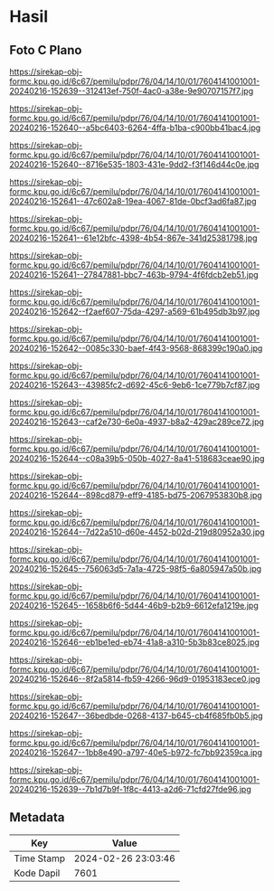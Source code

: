 # Hasil

## Foto C Plano

https://sirekap-obj-formc.kpu.go.id/6c67/pemilu/pdpr/76/04/14/10/01/7604141001001-20240216-152639--312413ef-750f-4ac0-a38e-9e90707157f7.jpg

https://sirekap-obj-formc.kpu.go.id/6c67/pemilu/pdpr/76/04/14/10/01/7604141001001-20240216-152640--a5bc6403-6264-4ffa-b1ba-c900bb41bac4.jpg

https://sirekap-obj-formc.kpu.go.id/6c67/pemilu/pdpr/76/04/14/10/01/7604141001001-20240216-152640--8716e535-1803-431e-9dd2-f3f146d44c0e.jpg

https://sirekap-obj-formc.kpu.go.id/6c67/pemilu/pdpr/76/04/14/10/01/7604141001001-20240216-152641--47c602a8-19ea-4067-81de-0bcf3ad6fa87.jpg

https://sirekap-obj-formc.kpu.go.id/6c67/pemilu/pdpr/76/04/14/10/01/7604141001001-20240216-152641--61e12bfc-4398-4b54-867e-341d25381798.jpg

https://sirekap-obj-formc.kpu.go.id/6c67/pemilu/pdpr/76/04/14/10/01/7604141001001-20240216-152641--27847881-bbc7-463b-9794-4f6fdcb2eb51.jpg

https://sirekap-obj-formc.kpu.go.id/6c67/pemilu/pdpr/76/04/14/10/01/7604141001001-20240216-152642--f2aef607-75da-4297-a569-61b495db3b97.jpg

https://sirekap-obj-formc.kpu.go.id/6c67/pemilu/pdpr/76/04/14/10/01/7604141001001-20240216-152642--0085c330-baef-4f43-9568-868399c190a0.jpg

https://sirekap-obj-formc.kpu.go.id/6c67/pemilu/pdpr/76/04/14/10/01/7604141001001-20240216-152643--43985fc2-d692-45c6-9eb6-1ce779b7cf87.jpg

https://sirekap-obj-formc.kpu.go.id/6c67/pemilu/pdpr/76/04/14/10/01/7604141001001-20240216-152643--caf2e730-6e0a-4937-b8a2-429ac289ce72.jpg

https://sirekap-obj-formc.kpu.go.id/6c67/pemilu/pdpr/76/04/14/10/01/7604141001001-20240216-152644--c08a39b5-050b-4027-8a41-518683ceae90.jpg

https://sirekap-obj-formc.kpu.go.id/6c67/pemilu/pdpr/76/04/14/10/01/7604141001001-20240216-152644--898cd879-eff9-4185-bd75-2067953830b8.jpg

https://sirekap-obj-formc.kpu.go.id/6c67/pemilu/pdpr/76/04/14/10/01/7604141001001-20240216-152644--7d22a510-d60e-4452-b02d-219d80952a30.jpg

https://sirekap-obj-formc.kpu.go.id/6c67/pemilu/pdpr/76/04/14/10/01/7604141001001-20240216-152645--756063d5-7a1a-4725-98f5-6a805947a50b.jpg

https://sirekap-obj-formc.kpu.go.id/6c67/pemilu/pdpr/76/04/14/10/01/7604141001001-20240216-152645--1658b6f6-5d44-46b9-b2b9-6612efa1219e.jpg

https://sirekap-obj-formc.kpu.go.id/6c67/pemilu/pdpr/76/04/14/10/01/7604141001001-20240216-152646--eb1be1ed-eb74-41a8-a310-5b3b83ce8025.jpg

https://sirekap-obj-formc.kpu.go.id/6c67/pemilu/pdpr/76/04/14/10/01/7604141001001-20240216-152646--8f2a5814-fb59-4266-96d9-01953183ece0.jpg

https://sirekap-obj-formc.kpu.go.id/6c67/pemilu/pdpr/76/04/14/10/01/7604141001001-20240216-152647--36bedbde-0268-4137-b645-cb4f685fb0b5.jpg

https://sirekap-obj-formc.kpu.go.id/6c67/pemilu/pdpr/76/04/14/10/01/7604141001001-20240216-152647--1bb8e490-a797-40e5-b972-fc7bb92359ca.jpg

https://sirekap-obj-formc.kpu.go.id/6c67/pemilu/pdpr/76/04/14/10/01/7604141001001-20240216-152639--7b1d7b9f-1f8c-4413-a2d6-71cfd27fde96.jpg


## Metadata

| Key        | Value               |
| ---------- | ------------------- |
| Time Stamp | 2024-02-26 23:03:46 |
| Kode Dapil | 7601                |



